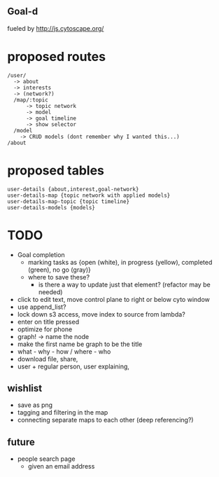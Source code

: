 ## Goal-d
fueled by http://js.cytoscape.org/

# proposed routes
```
/user/
  -> about
  -> interests
  -> (network?)
  /map/:topic
      -> topic network
      -> model
      -> goal timeline
      -> show selector
  /model
    -> CRUD models (dont remember why I wanted this...)
/about
```

# proposed tables
```
user-details {about,interest,goal-network}
user-details-map {topic network with applied models}
user-details-map-topic {topic timeline}
user-details-models {models}
```

# TODO
* Goal completion
    - marking tasks as {open (white), in progress (yellow), completed (green), no go (gray)}
    - where to save these?
        - is there a way to update just that element? (refactor may be needed)
* click to edit text, move control plane to right or below cyto window
* use append_list?
* lock down s3 access, move index to source from lambda?
* enter on title pressed
* optimize for phone
* graph! -> name the node
* make the first name be graph to be the title
* what - why - how / where - who
* download file, share, 
* user + regular person, user explaining, 

## wishlist
* save as png
* tagging and filtering in the map
* connecting separate maps to each other (deep referencing?)

## future
* people search page
  - given an email address

